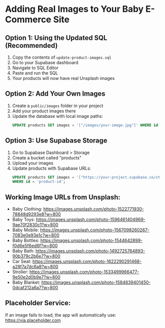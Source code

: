 # Adding Real Images to Your Baby E-Commerce Site

## Option 1: Using the Updated SQL (Recommended)
1. Copy the contents of `update-product-images.sql`
2. Go to your Supabase dashboard
3. Navigate to SQL Editor
4. Paste and run the SQL
5. Your products will now have real Unsplash images

## Option 2: Add Your Own Images
1. Create a `public/images` folder in your project
2. Add your product images there
3. Update the database with local image paths:
   ```sql
   UPDATE products SET images = '["/images/your-image.jpg"]' WHERE id = 'product-id';
   ```

## Option 3: Use Supabase Storage
1. Go to Supabase Dashboard > Storage
2. Create a bucket called "products"
3. Upload your images
4. Update products with Supabase URLs:
   ```sql
   UPDATE products SET images = '["https://your-project.supabase.co/storage/v1/object/public/products/image.jpg"]'
   WHERE id = 'product-id';
   ```

## Working Image URLs from Unsplash:
- Baby Clothing: https://images.unsplash.com/photo-1522771930-78848d9293e8?w=800
- Baby Toys: https://images.unsplash.com/photo-1596461404969-9ae70f2830c1?w=800  
- Baby Mobile: https://images.unsplash.com/photo-1567098260267-7083e0e93e1c?w=800
- Baby Bottles: https://images.unsplash.com/photo-1544642899-f0d6e5f6ed6f?w=800
- Baby Bath: https://images.unsplash.com/photo-1492725764893-90b379c2b6e7?w=800
- Car Seat: https://images.unsplash.com/photo-1622290291468-a28f7a7dc6a8?w=800
- Stroller: https://images.unsplash.com/photo-1533499966477-9e50e2d0b9e7?w=800
- Baby Blanket: https://images.unsplash.com/photo-1584839401450-0dcaf212a6a7?w=800

## Placeholder Service:
If an image fails to load, the app will automatically use: https://via.placeholder.com

